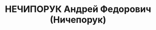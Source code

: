 ---
title: НЕЧИПОРУК Андрей Федорович (Ничепорук)
description: '1904 р. народження, м. Миколаїв, українець, із службовців. Проживав
  у м. Миколаєві. Начальник механічного цеху заводу ім. А. Марті.

  Заарештований 09.10.1937 р. Вироком Військової Колегії Верховного Суду СРСР від
  24.11.1937 р. засуджений до розстрілу з конфіскацією майна. Страчений 24.11.1937
  р. Місце поховання невідомо.

  Реабілітований у 1957 р.'
---